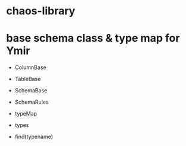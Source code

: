 # chaos-library

# base schema class & type map for Ymir

- ColumnBase
- TableBase
- SchemaBase

- SchemaRules

- typeMap
- types
- find(typename)
